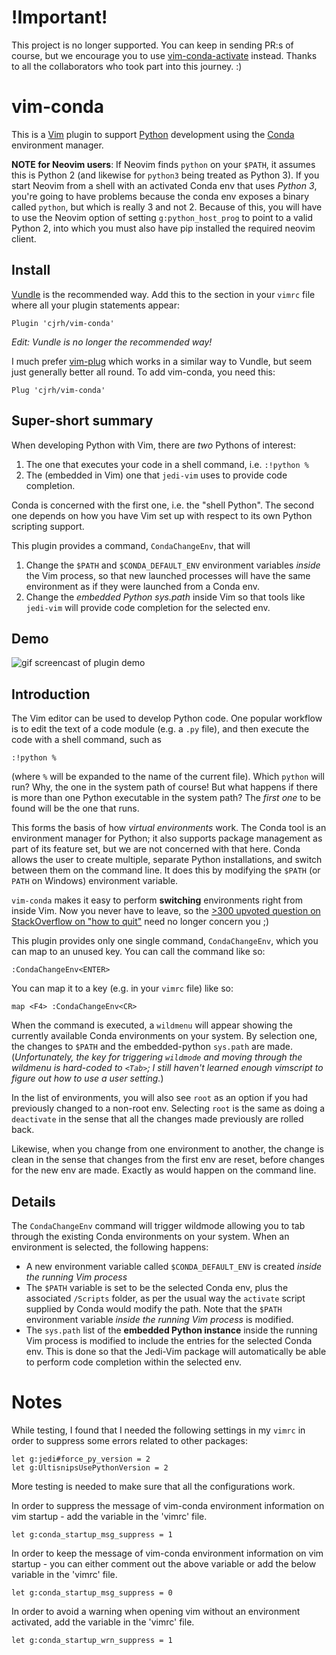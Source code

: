 # !Important!

This project is no longer supported. You can keep in sending
PR:s of course, but we encourage you to use [vim-conda-activate](https://github.com/ubaldot/vim-conda-activate) instead.
Thanks to all the collaborators who took part into this journey. :)

# vim-conda

This is a [Vim](http://www.vim.org/) plugin to support [Python](https://www.python.org/) development using the [Conda](http://conda.pydata.org/docs/) environment manager.

**NOTE for Neovim users**: If Neovim finds `python` on your `$PATH`, it assumes this is Python 2 (and likewise for `python3` being treated as Python 3). If you start Neovim from a shell with an activated Conda env that uses _Python 3_, you're going to have problems because the conda env exposes a binary called `python`, but which is really 3 and not 2. Because of this, you will have to use the Neovim option of setting `g:python_host_prog` to point to a valid Python 2, into which you must also have pip installed the required neovim client.


Install
-------

[Vundle](https://github.com/gmarik/Vundle.vim) is the recommended way. Add this to the section in your `vimrc` file where all your plugin statements appear:
```
Plugin 'cjrh/vim-conda'
```

_Edit: Vundle is no longer the recommended way!_

I much prefer [vim-plug](https://github.com/junegunn/vim-plug) which works in a similar way to Vundle, but seem just generally better all round. To add vim-conda,
you need this:
```
Plug 'cjrh/vim-conda'
```


Super-short summary
-------------------
When developing Python with Vim, there are *two* Pythons of interest:

1. The one that executes your code in a shell command, i.e. `:!python %`
1. The (embedded in Vim) one that `jedi-vim` uses to provide code completion.

Conda is concerned with the first one, i.e. the "shell Python".  The second one depends on how you have Vim set up with respect to its own Python scripting support.

This plugin provides a command, `CondaChangeEnv`, that will

1. Change the `$PATH` and `$CONDA_DEFAULT_ENV` environment variables *inside* the Vim process, so that new launched processes will have the same environment as if they were launched from a Conda env.
1. Change the *embedded Python sys.path* inside Vim so that tools like `jedi-vim` will provide code completion for the selected env.

Demo
----

![gif screencast of plugin demo](https://github.com/cjrh/vim-conda/blob/master/demo.gif)

Introduction
------------

The Vim editor can be used to develop Python code. One popular workflow is to edit the text of a code module (e.g. a `.py` file), and then execute the code with a shell command, such as
```
:!python %
```
(where `%` will be expanded to the name of the current file). Which `python` will run? Why, the one in the system path of course! But what happens if there is more than one Python executable in the system path? The *first one* to be found will be the one that runs.

This forms the basis of how *virtual environments* work.  The Conda tool is an environment manager for Python; it also supports package management as part of its feature set, but we are not concerned with that here.  Conda allows the user to create multiple, separate Python installations, and switch between them on the command line. It does this by modifying the `$PATH` (or `PATH` on Windows) environment variable.

`vim-conda` makes it easy to perform **switching** environments right from inside Vim.  Now you never have to leave, so the [>300 upvoted question on StackOverflow on "how to quit"](http://stackoverflow.com/questions/11828270/how-to-exit-the-vim-editor) need no longer concern you ;)

This plugin provides only one single command, `CondaChangeEnv`, which you can map to an unused key. You can call the command like so:
```
:CondaChangeEnv<ENTER>
```
You can map it to a key (e.g. in your `vimrc` file) like so:
```
map <F4> :CondaChangeEnv<CR>
```

When the command is executed, a `wildmenu` will appear showing the currently available Conda environments on your system. By selection one, the changes to `$PATH` and the embedded-python `sys.path` are made. (*Unfortunately, the key for triggering `wildmode` and moving through the wildmenu is hard-coded to `<Tab>`; I still haven't learned enough vimscript to figure out how to use a user setting.*)

In the list of environments, you will also see `root` as an option if you had previously changed to a non-root env. Selecting `root` is the same as doing a `deactivate` in the sense that all the changes made previously are rolled back.

Likewise, when you change from one environment to another, the change is clean in the sense that changes from the first env are reset, before changes for the new env are made.  Exactly as would happen on the command line.

Details
-------

The `CondaChangeEnv` command will trigger wildmode allowing you to tab through the existing Conda environments on your system. When an environment is selected, the following happens:

- A new environment variable called `$CONDA_DEFAULT_ENV` is created *inside the running Vim process*
- The `$PATH` variable is set to be the selected Conda env, plus the associated `/Scripts` folder, as per the usual way the `activate` script supplied by Conda would modify the path. Note that the `$PATH` environment variable *inside the running Vim process* is modified.
- The `sys.path` list of the **embedded Python instance** inside the running Vim process is modified to include the entries for the selected Conda env.  This is done so that the Jedi-Vim package will automatically be able to perform code completion within the selected env.

# Notes

While testing, I found that I needed the following settings in my `vimrc` in order to suppress some errors related to other packages:

```vim
let g:jedi#force_py_version = 2
let g:UltisnipsUsePythonVersion = 2
```
More testing is needed to make sure that all the configurations work.


In order to suppress the message of vim-conda environment information on vim startup - add the variable in the 'vimrc' file.

```vim
let g:conda_startup_msg_suppress = 1
```

In order to keep the message of vim-conda environment information on vim startup - you can either comment out the above variable or add the below variable in the 'vimrc' file.

```vim
let g:conda_startup_msg_suppress = 0
```

In order to avoid a warning when opening vim without an environment activated, add the variable in the 'vimrc' file.

```vim
let g:conda_startup_wrn_suppress = 1
```

